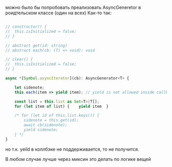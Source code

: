 
можно было бы попробовать преализовать AsyncGeneretor в роидтельском классе (один на всех) Как-то так:

```js

// constructor() {
// 	this.isInitialized = false;
// }

// abstract get(id: string)
// abstract each(cb: (T) => void): void

// clear() {
// 	this.isInitialized = false;
// }

async *[Symbol.asyncIterator](cb): AsyncGenerator<T> {

	let sidenote;
	this.each(item => yield item); // yield is not allowed inside callback, so we cannot use individually predefined 'each' method for iteration

	const list = this.list as Set<T>|T[];
	for (let item of list) {	yield item	}

	/* for (let id of this.list.keys()) {
		sidenote = this.get(id);
		await cb(sidenote);
		yield sidenote;
	} */
}

```
но т.к. yeild в коллбэке не поддерживается, то не получится.

В любом случае лучше через миксин это делать по логике вещей
